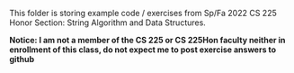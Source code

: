 This folder is storing example code / exercises from Sp/Fa 2022 CS 225 Honor Section: String Algorithm and Data Structures.

**Notice: I am not a member of the CS 225 or CS 225Hon faculty neither in enrollment of this class, do not expect me to post exercise answers to github** 